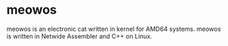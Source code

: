 # meowos
meowos is an electronic cat written in kernel for AMD64 systems.
meowos is written in Netwide Assembler and C++ on Linux.
